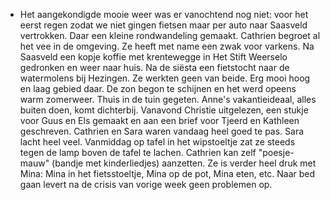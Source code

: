 - Het aangekondigde mooie weer was er vanochtend nog niet: voor het eerst regen zodat we niet gingen fietsen maar per auto naar Saasveld vertrokken. Daar een kleine rondwandeling gemaakt. Cathrien begroet al het vee in de omgeving. Ze heeft met name een zwak voor varkens. Na Saasveld een kopje koffie met krentewegge in Het Stift Weerselo gedronken en weer naar huis. Na de siësta een fietstocht naar de watermolens bij Hezingen. Ze werkten geen van beide. Erg mooi hoog en laag gebied daar. De zon begon te schijnen en het werd opeens warm zomerweer. Thuis in de tuin gegeten. Anne's vakantieideaal, alles buiten doen, komt dichterbij. Vanavond Christie uitgelezen, een stukje voor Guus en Els gemaakt en aan een brief voor Tjeerd en Kathleen geschreven. Cathrien en Sara waren vandaag heel goed te pas. Sara lacht heel veel. Vanmiddag op tafel in het wipstoeltje zat ze steeds tegen de lamp boven de tafel te lachen. Cathrien kan zelf "poesje-mauw" (bandje met kinderliedjes) aanzetten. Ze is verder heel druk met Mina: Mina in het fietsstoeltje, Mina op de pot, Mina eten, etc. Naar bed gaan levert na de crisis van vorige week geen problemen op.